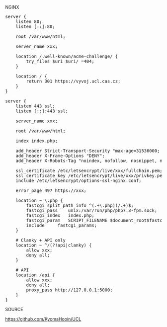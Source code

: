 NGINX
<pre>
server {
	listen 80;
	listen [::]:80;

	root /var/www/html;

	server_name xxx;

	location /.well-known/acme-challenge/ {
		try_files $uri $uri/ =404;
	}

	location / {
		return 301 https://vyvoj.ucl.cas.cz;
	}
}

server {
	listen 443 ssl;
	listen [::]:443 ssl;

	server_name xxx;

	root /var/www/html;

	index index.php;

	add_header Strict-Transport-Security "max-age=31536000; includeSubDomains" always;
	add_header X-Frame-Options "DENY";
	add_header X-Robots-Tag "noindex, nofollow, nosnippet, noarchive";

	ssl_certificate /etc/letsencrypt/live/xxx/fullchain.pem;
	ssl_certificate_key /etc/letsencrypt/live/xxx/privkey.pem;
	include /etc/letsencrypt/options-ssl-nginx.conf;

	error_page 497 https://xxx;

	location ~ \.php {
		fastcgi_split_path_info ^(.+\.php)(/.+)$;
		fastcgi_pass	unix:/var/run/php/php7.3-fpm.sock;
		fastcgi_index	index.php;
		fastcgi_param	SCRIPT_FILENAME $document_root$fastcgi_script_name;
		include		fastcgi_params;
	}

	# Clanky + API only
	location ~ ^/(?!api|clanky) {
		allow xxx;
		deny all;
	}

	# API
	location /api {
		allow xxx;
		deny all;
		proxy_pass http://127.0.0.1:5000;
	}
}
</pre>
SOURCE

https://github.com/KyomaHooin/UCL


